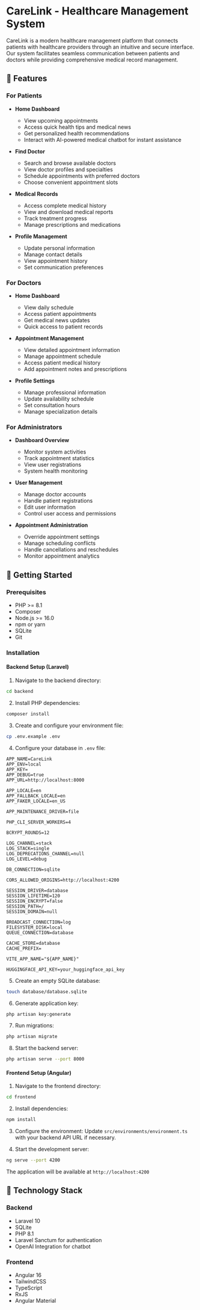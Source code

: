 # CareLink - Healthcare Management System

CareLink is a modern healthcare management platform that connects patients with healthcare providers through an intuitive and secure interface. Our system facilitates seamless communication between patients and doctors while providing comprehensive medical record management.

## 🌟 Features

### For Patients
- **Home Dashboard**
  - View upcoming appointments
  - Access quick health tips and medical news
  - Get personalized health recommendations
  - Interact with AI-powered medical chatbot for instant assistance

- **Find Doctor**
  - Search and browse available doctors
  - View doctor profiles and specialties
  - Schedule appointments with preferred doctors
  - Choose convenient appointment slots

- **Medical Records**
  - Access complete medical history
  - View and download medical reports
  - Track treatment progress
  - Manage prescriptions and medications

- **Profile Management**
  - Update personal information
  - Manage contact details
  - View appointment history
  - Set communication preferences

### For Doctors
- **Home Dashboard**
  - View daily schedule
  - Access patient appointments
  - Get medical news updates
  - Quick access to patient records

- **Appointment Management**
  - View detailed appointment information
  - Manage appointment schedule
  - Access patient medical history
  - Add appointment notes and prescriptions

- **Profile Settings**
  - Manage professional information
  - Update availability schedule
  - Set consultation hours
  - Manage specialization details

### For Administrators
- **Dashboard Overview**
  - Monitor system activities
  - Track appointment statistics
  - View user registrations
  - System health monitoring

- **User Management**
  - Manage doctor accounts
  - Handle patient registrations
  - Edit user information
  - Control user access and permissions

- **Appointment Administration**
  - Override appointment settings
  - Manage scheduling conflicts
  - Handle cancellations and reschedules
  - Monitor appointment analytics

## 🚀 Getting Started

### Prerequisites

- PHP >= 8.1
- Composer
- Node.js >= 16.0
- npm or yarn
- SQLite
- Git

### Installation

#### Backend Setup (Laravel)

1. Navigate to the backend directory:
```bash
cd backend
```

2. Install PHP dependencies:
```bash
composer install
```

3. Create and configure your environment file:
```bash
cp .env.example .env
```

4. Configure your database in `.env` file:
```env
APP_NAME=CareLink
APP_ENV=local
APP_KEY=
APP_DEBUG=true
APP_URL=http://localhost:8000

APP_LOCALE=en
APP_FALLBACK_LOCALE=en
APP_FAKER_LOCALE=en_US

APP_MAINTENANCE_DRIVER=file

PHP_CLI_SERVER_WORKERS=4

BCRYPT_ROUNDS=12

LOG_CHANNEL=stack
LOG_STACK=single
LOG_DEPRECATIONS_CHANNEL=null
LOG_LEVEL=debug

DB_CONNECTION=sqlite

CORS_ALLOWED_ORIGINS=http://localhost:4200

SESSION_DRIVER=database
SESSION_LIFETIME=120
SESSION_ENCRYPT=false
SESSION_PATH=/
SESSION_DOMAIN=null

BROADCAST_CONNECTION=log
FILESYSTEM_DISK=local
QUEUE_CONNECTION=database

CACHE_STORE=database
CACHE_PREFIX=

VITE_APP_NAME="${APP_NAME}"

HUGGINGFACE_API_KEY=your_huggingface_api_key
```

5. Create an empty SQLite database:
```bash
touch database/database.sqlite
```

6. Generate application key:
```bash
php artisan key:generate
```

7. Run migrations:
```bash
php artisan migrate
```

8. Start the backend server:
```bash
php artisan serve --port 8000
```

#### Frontend Setup (Angular)

1. Navigate to the frontend directory:
```bash
cd frontend
```

2. Install dependencies:
```bash
npm install
```

3. Configure the environment:
Update `src/environments/environment.ts` with your backend API URL if necessary.

4. Start the development server:
```bash
ng serve --port 4200
```

The application will be available at `http://localhost:4200`

## 🔧 Technology Stack

### Backend
- Laravel 10
- SQLite
- PHP 8.1
- Laravel Sanctum for authentication
- OpenAI Integration for chatbot

### Frontend
- Angular 16
- TailwindCSS
- TypeScript
- RxJS
- Angular Material
